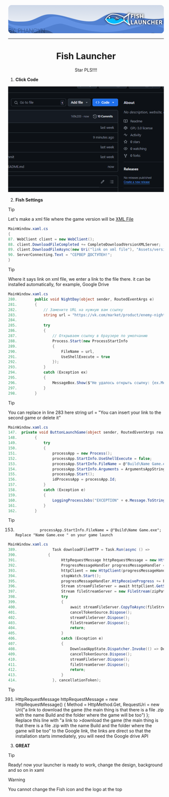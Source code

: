 <div align="center">

<a href="http://phancyn.github.io/">
  <div>
    <img src="img(don't open)/banner.png" alt="Warp" />
  </div>
</a>

<hr />

# Fish Launcher
Star PLS!!!!


</div>


1. **Click Code**

<img src="img(don't open)/Step 1.gif">




2. **Fish Settings**

> [!TIP]
> Let's make a xml file where the game version will be
<a href="https://github.com/phancyn/Fish-Launcher-Public/blob/main/FishLauncher/versionServer.xml">XML File</a>


```C#
MainWindow.xaml.cs
{
87. WebClient client = new WebClient();
88. client.DownloadFileCompleted += CompleteDownloadVersionXMLServer;
89. client.DownloadFileAsync(new Uri("link on xml file"), "Assets/versionServer.xml");
90. ServerConnecting.Text = "СЕРВЕР ДОСТУПЕН!";
}
```
> [!TIP]
> Where it says link on xml file, we enter a link to the file there. it can be installed automatically, for example, Google Drive

```c#
MainWindow.xaml.cs
280.        public void NightDay(object sender, RoutedEventArgs e)
281.        {
282.            // Замените URL на нужную вам ссылку
283.            string url = "https://vk.com/market/product/enemy-night-227048711-9921519";
284.
285.            try
286.            {
287.                // Открываем ссылку в браузере по умолчанию
288.                Process.Start(new ProcessStartInfo
289.                {
290.                    FileName = url,
291.                    UseShellExecute = true
292.                });
293.            }
294.            catch (Exception ex)
295.            {
296.                MessageBox.Show($"Не удалось открыть ссылку: {ex.Message}");
297.            }
298.        }
```
>[!TIP]
>You can replace in line 283 here string url = "You can insert your link to the second game or delete it"



```C#
MainWindow.xaml.cs
147.  private void ButtonLaunchGame(object sender, RoutedEventArgs rea)
148.        {
149.            try
150.            {
151.                processApp = new Process();
152.                processApp.StartInfo.UseShellExecute = false;
153.                processApp.StartInfo.FileName = @"Build\Name Game.exe";
154.                processApp.StartInfo.Arguments = ArgumentsAppString;
155.                processApp.Start();
156.                idProcessApp = processApp.Id;
157.            }
158.            catch (Exception e)
159.            {
160.                LoggingProcessJobs("EXCEPTION" + e.Message.ToString());
161.            }
162.        }
```
>[!TIP]
> 153.                processApp.StartInfo.FileName = @"Build\Name Game.exe"; Replace "Name Game.exe " on your game launch

```c#
MainWindow.xaml.cs
389.                Task downloadFileHTTP = Task.Run(async () =>
390.              {
391.                    HttpRequestMessage httpRequestMessage = new HttpRequestMessage() { Method = HttpMethod.Get, RequestUri = new Uri("a link to download the game (the main thing is that there is a file .zip with the name Build and the folder where the game will be too") };
392.                    ProgressMessageHandler progressMessageHandler = new ProgressMessageHandler(new HttpClientHandler() { AllowAutoRedirect = true });
393.                    httpClient = new HttpClient(progressMessageHandler) { Timeout = Timeout.InfiniteTimeSpan };
394.                    stopWatch.Start();
395.                    progressMessageHandler.HttpReceiveProgress += ProgressMessageHandler_HttpReceiveProgress;
396.                    Stream streamFileServer = await httpClient.GetStreamAsync(httpRequestMessage.RequestUri);
397.                    Stream fileStreamServer = new FileStream(zipPath, FileMode.OpenOrCreate, FileAccess.Write);
398.                    try
399.                    {
400.                        await streamFileServer.CopyToAsync(fileStreamServer, ArgumentsAppSpeedDownload, cancellationToken);
401.                        cancelTokenSource.Dispose();
402.                        streamFileServer.Dispose();
403.                        fileStreamServer.Dispose();
404.                        return;
405.                    }
406.                    catch (Exception e)
407.                    {
408.                        DownloadAppState.Dispatcher.Invoke(() => DownloadAppState.Text = "Состояние: " + e.Message.ToString());
409.                        cancelTokenSource.Dispose();
410.                        streamFileServer.Dispose();
411.                        fileStreamServer.Dispose();
412.                        return;
413.                    }
414.                }, cancellationToken);
```
>[!TIP]
>391.  HttpRequestMessage httpRequestMessage = new HttpRequestMessage() { Method = HttpMethod.Get, RequestUri = new Uri("a link to download the game (the main thing is that there is a file .zip with the name Build and the folder where the game will be too") }; Replace this line with "a link to >download the game (the main thing is that there is a file .zip with the name Build and the folder where the game will be too" to the Google link, the links are direct so that the installation starts immediately, you will need the Google drive API


3. **GREAT** 
>[!TIP]
>Ready! now your launcher is ready to work, change the design, background and so on in xaml

> [!WARNING]
> You cannot change the Fish icon and the logo at the top
